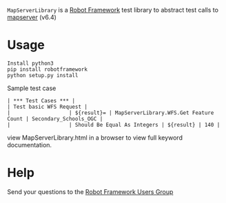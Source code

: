 ``MapServerLibrary`` is a [Robot Framework](http://code.google.com/p/robotframework/) test library to abstract test calls to [mapserver](https://mapserver.org) (v6.4) 

# Usage

```
Install python3
pip install robotframework
python setup.py install
```

Sample test case

```
| *** Test Cases *** |
| Test basic WFS Request |
|                   | ${result}= | MapServerLibrary.WFS.Get Feature Count | Secondary_Schools_OGC |
|                   | Should Be Equal As Integers | ${result} | 140 |
```


view MapServerLibrary.html in a browser to view full keyword documentation.

# Help

Send your questions to the [Robot Framework Users Group](https://groups.google.com/forum/#!forum/robotframework-users)
